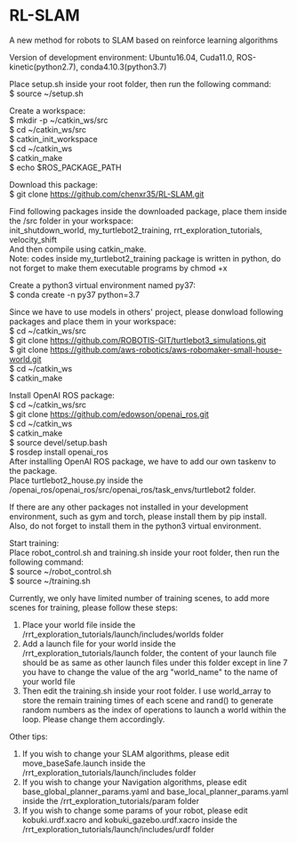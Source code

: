 # RL-SLAM
A new method for robots to SLAM based on reinforce learning algorithms

Version of development environment: Ubuntu16.04, Cuda11.0, ROS-kinetic(python2.7), conda4.10.3(python3.7)

Place setup.sh inside your root folder, then run the following command:  
$ source ~/setup.sh

Create a workspace:  
$ mkdir -p ~/catkin_ws/src  
$ cd ~/catkin_ws/src  
$ catkin_init_workspace  
$ cd ~/catkin_ws  
$ catkin_make     
$ echo $ROS_PACKAGE_PATH  

Download this package:  
$ git clone https://github.com/chenxr35/RL-SLAM.git

Find following packages inside the downloaded package, place them inside the /src folder in your workspace:  
init_shutdown_world, my_turtlebot2_training, rrt_exploration_tutorials, velocity_shift  
And then compile using catkin_make.  
Note: codes inside my_turtlebot2_training package is written in python, do not forget to make them executable programs by chmod +x

Create a python3 virtual environment named py37:  
$ conda create -n py37 python=3.7

Since we have to use models in others' project, please donwload following packages and place them in your workspace:  
$ cd ~/catkin_ws/src  
$ git clone https://github.com/ROBOTIS-GIT/turtlebot3_simulations.git  
$ git clone https://github.com/aws-robotics/aws-robomaker-small-house-world.git  
$ cd ~/catkin_ws  
$ catkin_make

Install OpenAI ROS package:  
$ cd ~/catkin_ws/src  
$ git clone https://github.com/edowson/openai_ros.git  
$ cd ~/catkin_ws  
$ catkin_make  
$ source devel/setup.bash  
$ rosdep install openai_ros    
After installing OpenAI ROS package, we have to add our own taskenv to the package.  
Place turtlebot2_house.py inside the /openai_ros/openai_ros/src/openai_ros/task_envs/turtlebot2 folder.

If there are any other packages not installed in your development environment, such as gym and torch, please install them by pip install.  
Also, do not forget to install them in the python3 virtual environment.

Start training:  
Place robot_control.sh and training.sh inside your root folder, then run the following command:  
$ source ~/robot_control.sh  
$ source ~/training.sh

Currently, we only have limited number of training scenes, to add more scenes for training, please follow these steps:  
1. Place your world file inside the /rrt_exploration_tutorials/launch/includes/worlds folder  
2. Add a launch file for your world inside the /rrt_exploration_tutorials/launch folder, the content of your launch file should be as same as other launch files under this folder except in line 7 you have to change the value of the arg "world_name" to the name of your world file  
3. Then edit the training.sh inside your root folder. I use world_array to store the remain training times of each scene and rand() to generate random numbers as the index of operations to launch a world within the loop. Please change them accordingly.

Other tips:  
1. If you wish to change your SLAM algorithms, please edit move_baseSafe.launch inside the /rrt_exploration_tutorials/launch/includes folder  
2. If you wish to change your Navigation algorithms, please edit base_global_planner_params.yaml and base_local_planner_params.yaml inside the /rrt_exploration_tutorials/param folder  
3. If you wish to change some params of your robot, please edit kobuki.urdf.xacro and kobuki_gazebo.urdf.xacro inside the /rrt_exploration_tutorials/launch/includes/urdf folder  

